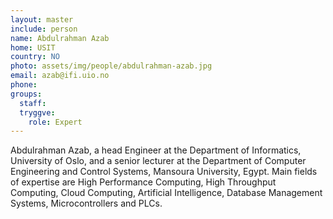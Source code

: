 ```yaml
---
layout: master
include: person
name: Abdulrahman Azab
home: USIT
country: NO
photo: assets/img/people/abdulrahman-azab.jpg
email: azab@ifi.uio.no
phone:
groups:
  staff:
  tryggve:
    role: Expert
---
```


Abdulrahman Azab, a head Engineer at the Department of Informatics, University
of Oslo, and a senior lecturer at the Department of Computer Engineering and
Control Systems, Mansoura University, Egypt. Main fields of expertise are High
Performance Computing, High Throughput Computing, Cloud Computing, Artificial
Intelligence, Database Management Systems, Microcontrollers and PLCs.

